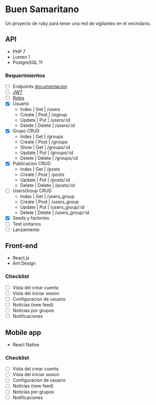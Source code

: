 # Buen Samaritano

Un proyecto de ruby para tener una red de vigilantes en el vecindario.

## API

- PHP 7
- Lumen 1
- PostgreSQL 11

### Requerimientos

- [ ] Endpoints [documentacion](https://github.com/mpociot/laravel-apidoc-generator)
- [ ] [JWT](https://github.com/tymondesigns/jwt-auth)
- [ ] [Roles](https://medium.com/@cvallejo/autenticaci%C3%B3n-de-usuarios-y-roles-en-laravel-5-5-97ab59552d91)
- [x] Usuario
  - Index | Get | /users
  - Create | Post | /signup
  - Update | Put | /users/:id
  - Delete | Delete | /users/:id
- [x] Grupo CRUD
  - Index | Get | /groups
  - Create | Post | /groups
  - Show | Get | /groups/:id
  - Update | Put | /groups/:id
  - Delete | Delete | /groups/:id
- [x] Publicacion CRUD
  - Index | Get | /posts
  - Create | Post | /posts
  - Update | Put | /posts/:id
  - Delete | Delete | /posts/:id
- [ ] UsersGroup CRUD
  - Index | Get | /users_group
  - Create | Post | /users_group
  - Update | Put | /users_group/:id
  - Delete | Delete | /users_group/:id
- [x] Seeds y factories
- [ ] Test unitarios
- [ ] Lanzamiento

## Front-end

- React.js
- Ant Design

### Checklist

- [ ] Vista del crear cuenta
- [ ] Vista del iniciar sesion
- [ ] Configuracion de usuario
- [ ] Noticias (new feed)
- [ ] Noticias por grupos
- [ ] Notificaciones

## Mobile app

- React Native

### Checklist

- [ ] Vista del crear cuenta
- [ ] Vista del iniciar sesion
- [ ] Configuracion de usuario
- [ ] Noticias (new feed)
- [ ] Noticias por grupos
- [ ] Notificaciones
